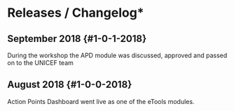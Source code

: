 # Releases / Changelog\*

## September 2018 {#1-0-1-2018}

During the workshop the APD module was discussed, approved and passed on to the UNICEF team 

## August 2018  {#1-0-0-2018}

Action Points Dashboard went live as one of the eTools modules.



